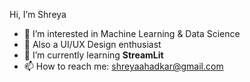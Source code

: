 Hi, I’m Shreya
- 🔭 I’m interested in Machine Learning & Data Science
- 💞️ Also a  UI/UX Design enthusiast
- 🌱 I’m currently learning **StreamLit**
- 📫 How to reach me: shreyaahadkar@gmail.com






<!---
shreyaahadkar/shreyaahadkar is a ✨ special ✨ repository because its `README.md` (this file) appears on your GitHub profile.
You can click the Preview link to take a look at your changes.
--->
